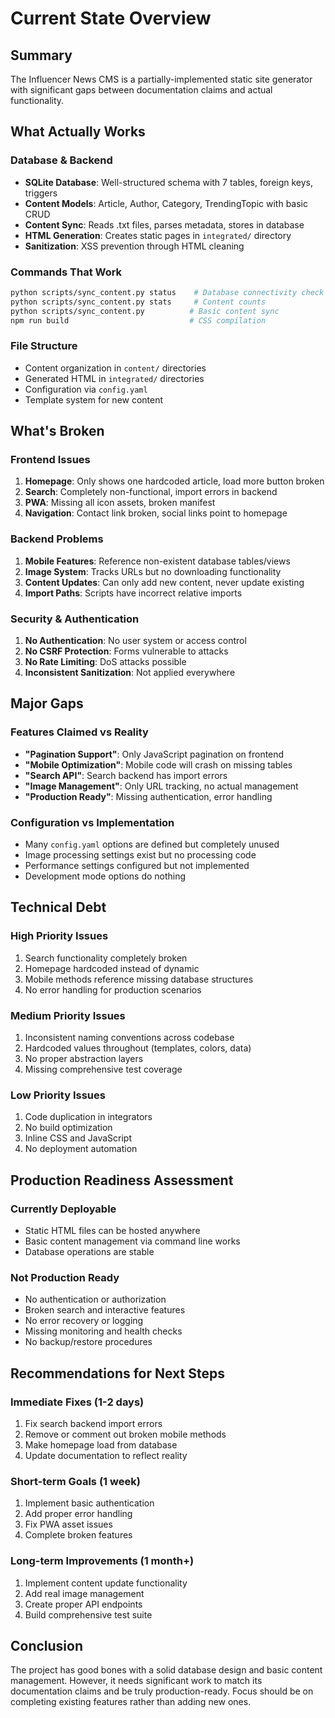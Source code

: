 # Current State Overview

## Summary

The Influencer News CMS is a partially-implemented static site generator with significant gaps between documentation claims and actual functionality.

## What Actually Works

### Database & Backend
- **SQLite Database**: Well-structured schema with 7 tables, foreign keys, triggers
- **Content Models**: Article, Author, Category, TrendingTopic with basic CRUD
- **Content Sync**: Reads .txt files, parses metadata, stores in database
- **HTML Generation**: Creates static pages in `integrated/` directory
- **Sanitization**: XSS prevention through HTML cleaning

### Commands That Work
```bash
python scripts/sync_content.py status    # Database connectivity check
python scripts/sync_content.py stats     # Content counts
python scripts/sync_content.py          # Basic content sync
npm run build                           # CSS compilation
```

### File Structure
- Content organization in `content/` directories
- Generated HTML in `integrated/` directories  
- Configuration via `config.yaml`
- Template system for new content

## What's Broken

### Frontend Issues
1. **Homepage**: Only shows one hardcoded article, load more button broken
2. **Search**: Completely non-functional, import errors in backend
3. **PWA**: Missing all icon assets, broken manifest
4. **Navigation**: Contact link broken, social links point to homepage

### Backend Problems
1. **Mobile Features**: Reference non-existent database tables/views
2. **Image System**: Tracks URLs but no downloading functionality
3. **Content Updates**: Can only add new content, never update existing
4. **Import Paths**: Scripts have incorrect relative imports

### Security & Authentication
1. **No Authentication**: No user system or access control
2. **No CSRF Protection**: Forms vulnerable to attacks
3. **No Rate Limiting**: DoS attacks possible
4. **Inconsistent Sanitization**: Not applied everywhere

## Major Gaps

### Features Claimed vs Reality
- **"Pagination Support"**: Only JavaScript pagination on frontend
- **"Mobile Optimization"**: Mobile code will crash on missing tables
- **"Search API"**: Search backend has import errors
- **"Image Management"**: Only URL tracking, no actual management
- **"Production Ready"**: Missing authentication, error handling

### Configuration vs Implementation
- Many `config.yaml` options are defined but completely unused
- Image processing settings exist but no processing code
- Performance settings configured but not implemented
- Development mode options do nothing

## Technical Debt

### High Priority Issues
1. Search functionality completely broken
2. Homepage hardcoded instead of dynamic
3. Mobile methods reference missing database structures
4. No error handling for production scenarios

### Medium Priority Issues
1. Inconsistent naming conventions across codebase
2. Hardcoded values throughout (templates, colors, data)
3. No proper abstraction layers
4. Missing comprehensive test coverage

### Low Priority Issues
1. Code duplication in integrators
2. No build optimization
3. Inline CSS and JavaScript
4. No deployment automation

## Production Readiness Assessment

### Currently Deployable
- Static HTML files can be hosted anywhere
- Basic content management via command line works
- Database operations are stable

### Not Production Ready
- No authentication or authorization
- Broken search and interactive features
- No error recovery or logging
- Missing monitoring and health checks
- No backup/restore procedures

## Recommendations for Next Steps

### Immediate Fixes (1-2 days)
1. Fix search backend import errors
2. Remove or comment out broken mobile methods
3. Make homepage load from database
4. Update documentation to reflect reality

### Short-term Goals (1 week)
1. Implement basic authentication
2. Add proper error handling
3. Fix PWA asset issues
4. Complete broken features

### Long-term Improvements (1 month+)
1. Implement content update functionality
2. Add real image management
3. Create proper API endpoints
4. Build comprehensive test suite

## Conclusion

The project has good bones with a solid database design and basic content management. However, it needs significant work to match its documentation claims and be truly production-ready. Focus should be on completing existing features rather than adding new ones.